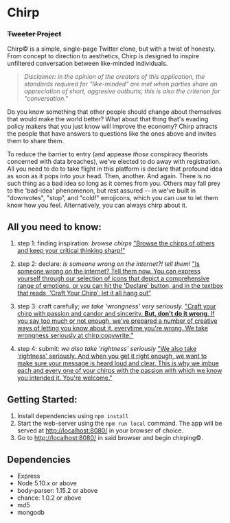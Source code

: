 # **Chirp**
### ~~Tweeter Project~~

Chirp:copyright: is a simple, single-page Twitter clone, but with a twist of honesty. From concept to direction to aesthetics, Chirp is designed to inspire unfiltered conversation between like-minded individuals.

> *Disclaimer: in the opinion of the creators of this application, the standards required for "like-minded" are met when parties share an appreciation of short, aggresive outburts; this is also the criterion for "conversation."*

Do you know something that other people should change about themselves that would make the world better? What about that thing that's evading policy makers that you just know will improve the economy? Chirp attracts the people that have answers to questions like the ones above and invites them to share them.

To reduce the barrier to entry (and appease *those* conspiracy theorists concerned with data breaches), we've elected to do away with registration. All you need to do to take flight in this platform is declare that profound idea as soon as it pops into your head. Then, another. And again. There is no such thing as a bad idea so long as it comes from you. Others may fall prey to the 'bad-idea' phenomenon, but rest assured -- in  we've built in "downvotes", "stop", and "cold!" emojicons, which you can use to let them know how you feel. Alternatively, you can always chirp about it.

## All you need to know:

1. step 1: finding inspiration: *browse chirps*
["Browse the chirps of others and keep your critical thinking sharp!"](https://github.com/Romadiansky/tweeter/blob/master/docs/on-entry.png?raw=true)

2. step 2: declare: *is someone wrong on the internet?! tell them!*
["Is someone wrong on the internet? Tell them now. You can express yourself through our selection of icons that depict a comprehensive range of emotions, or you can hit the 'Declare' button, and in the textbox that reads, 'Craft Your Chirp', let it all hang out"](https://github.com/Romadiansky/tweeter/blob/master/docs/feeling-inspired.png?raw=true)

3. step 3: craft carefully; *we take 'wrongness' very seriously.*
["Craft your chirp with passion and candor and sincerity. **But, don't do it wrong**. If you say too much or not enough, we've prepared a number of creative ways of letting you know about it, everytime you're wrong. We take wrongness seriously at chirp:copywrite:"](https://github.com/Romadiansky/tweeter/blob/master/docs/respond-carefully.png?raw=true)

4. step 4: submit: *we also take 'rightness' seriously*
["We also take 'rightness' seriously. And when you get it right enough, we want to make sure your message is heard loud and clear. This is why we imbue each and every one of your chirps with the passion with which we know you intended it. You're welcome."](https://github.com/Romadiansky/tweeter/blob/master/docs/submit-and-enjoy.png?raw=true)

## Getting Started:

1. Install dependencies using `npm install`
2. Start the web-server using the `npm run local` command. The app will be served at <http://localhost:8080/> in your browser of choice.
3. Go to <http://localhost:8080/> in said browser and begin chirping:copyright:.


## Dependencies

- Express
- Node 5.10.x or above
- body-parser: 1.15.2 or above
- chance: 1.0.2 or above
- md5
- mongodb
